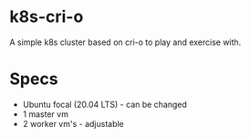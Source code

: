 # k8s-cri-o

A simple k8s cluster based on cri-o to play and exercise with.

# Specs

- Ubuntu focal (20.04 LTS) - can be changed
- 1 master vm
- 2 worker vm's - adjustable
